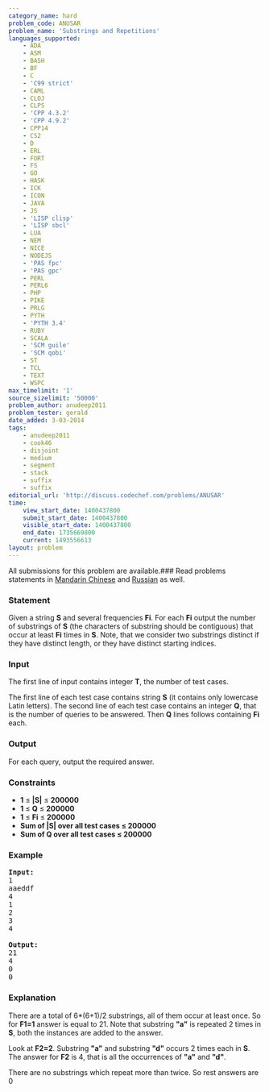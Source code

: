 ```yaml
---
category_name: hard
problem_code: ANUSAR
problem_name: 'Substrings and Repetitions'
languages_supported:
    - ADA
    - ASM
    - BASH
    - BF
    - C
    - 'C99 strict'
    - CAML
    - CLOJ
    - CLPS
    - 'CPP 4.3.2'
    - 'CPP 4.9.2'
    - CPP14
    - CS2
    - D
    - ERL
    - FORT
    - FS
    - GO
    - HASK
    - ICK
    - ICON
    - JAVA
    - JS
    - 'LISP clisp'
    - 'LISP sbcl'
    - LUA
    - NEM
    - NICE
    - NODEJS
    - 'PAS fpc'
    - 'PAS gpc'
    - PERL
    - PERL6
    - PHP
    - PIKE
    - PRLG
    - PYTH
    - 'PYTH 3.4'
    - RUBY
    - SCALA
    - 'SCM guile'
    - 'SCM qobi'
    - ST
    - TCL
    - TEXT
    - WSPC
max_timelimit: '1'
source_sizelimit: '50000'
problem_author: anudeep2011
problem_tester: gerald
date_added: 3-03-2014
tags:
    - anudeep2011
    - cook46
    - disjoint
    - medium
    - segment
    - stack
    - suffix
    - suffix
editorial_url: 'http://discuss.codechef.com/problems/ANUSAR'
time:
    view_start_date: 1400437800
    submit_start_date: 1400437800
    visible_start_date: 1400437800
    end_date: 1735669800
    current: 1493556613
layout: problem
---
```

All submissions for this problem are available.###  Read problems statements in [Mandarin Chinese](http://www.codechef.com/download/translated/COOK46/mandarin/ANUSAR.pdf) and [Russian](http://www.codechef.com/download/translated/COOK46/russian/ANUSAR.pdf) as well.

### Statement

Given a string **S** and several frequencies **Fi**. For each **Fi** output the number of substrings of **S** (the characters of substring should be contiguous) that occur at least **Fi** times in **S**. Note, that we consider two substrings distinct if they have distinct length, or they have distinct starting indices.

### Input

The first line of input contains integer **T**, the number of test cases.

The first line of each test case contains string **S** (it contains only lowercase Latin letters). The second line of each test case contains an integer **Q**, that is the number of queries to be answered. Then **Q** lines follows containing **Fi** each.

### Output

For each query, output the required answer.

### Constraints

- **1** ≤ **|S|** ≤ **200000**
- **1** ≤ **Q** ≤ **200000**
- **1** ≤ **Fi** ≤ **200000**
- **Sum of |S| over all test cases ≤ 200000**
- **Sum of Q over all test cases ≤ 200000**

### Example

<pre><b>Input:</b>
1
aaeddf
4
1
2
3
4

<b>Output:</b>
21
4
0
0
</pre>
### Explanation

There are a total of 6\*(6+1)/2 substrings, all of them occur at least once. So for **F1=1** answer is equal to 21. Note that substring **"a"** is repeated 2 times in **S**, both the instances are added to the answer.

Look at **F2=2**. Substring **"a"** and substring **"d"** occurs 2 times each in **S**. The answer for **F2** is 4, that is all the occurrences of **"a"** and **"d"**.

There are no substrings which repeat more than twice. So rest answers are 0
